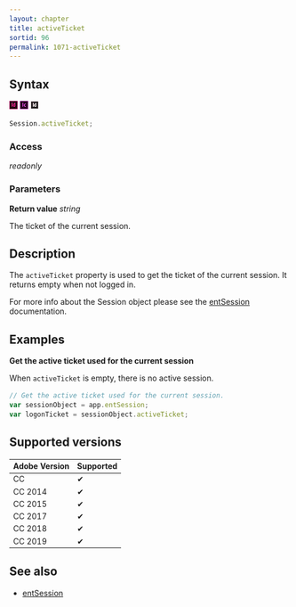 ```yaml
---
layout: chapter
title: activeTicket
sortid: 96
permalink: 1071-activeTicket
---
```

## Syntax

![](../../images/indesign.png "InDesign") ![](../../images/incopy.png "InCopy") ![](../../images/indesignserver.png "InDesign Server")
```javascript
Session.activeTicket;
```

### Access

*readonly*

### Parameters

**Return value** *string*

The ticket of the current session.

## Description

The `activeTicket` property is used to get the ticket of the current session. It returns empty when not logged in.

For more info about the Session object please see the [entSession](../../Application/Properties/entSession.md) documentation.

## Examples

**Get the active ticket used for the current session**

When `activeTicket` is empty, there is no active session.

```javascript
// Get the active ticket used for the current session.
var sessionObject = app.entSession;
var logonTicket = sessionObject.activeTicket;
```

## Supported versions

| Adobe Version | Supported |
|---------------|---------|
| CC            | ✔       |
| CC 2014       | ✔       |
| CC 2015       | ✔       |
| CC 2017       | ✔       |
| CC 2018       | ✔       |
| CC 2019       | ✔       |

## See also

* [entSession](../../Application/Properties/entSession.md)